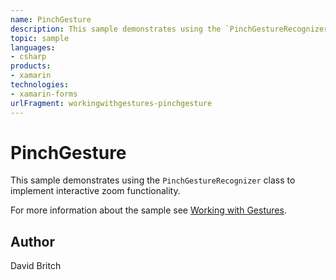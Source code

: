 ```yaml
---
name: PinchGesture
description: This sample demonstrates using the `PinchGestureRecognizer` class to implement interactive zoom functionality.  For more information about the samp...
topic: sample
languages:
- csharp
products:
- xamarin
technologies:
- xamarin-forms
urlFragment: workingwithgestures-pinchgesture
---
```

PinchGesture
============

This sample demonstrates using the `PinchGestureRecognizer` class to implement interactive zoom functionality.

For more information about the sample see [Working with Gestures](http://developer.xamarin.com/guides/cross-platform/xamarin-forms/working-with/gestures/).

Author
------

David Britch

